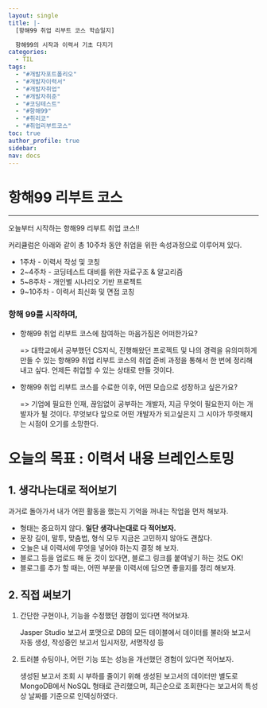 ```yaml
---
layout: single
title: |-
  [항해99 취업 리부트 코스 학습일지]

  항해99의 시작과 이력서 기초 다지기
categories:
  - TIL
tags:
  - "#개발자포트폴리오"
  - "#개발자이력서"
  - "#개발자취업"
  - "#개발자취준"
  - "#코딩테스트"
  - "#항해99"
  - "#취리코"
  - "#취업리부트코스"
toc: true
author_profile: true
sidebar: 
nav: docs
---
```



# 항해99 리부트 코스
---

오늘부터 시작하는 항해99 리부트 취업 코스!!

커리큘럼은 아래와 같이 총 10주차 동안 취업을 위한 속성과정으로 이루어져 있다.

- 1주차 - 이력서 작성 및 코칭
- 2~4주차 - 코딩테스트 대비를 위한 자료구조 & 알고리즘
- 5~8주차 - 개인별 시나리오 기반 프로젝트
- 9~10주차 - 이력서 최신화 및 면접 코칭



### 항해 99를 시작하며, 

- 항해99 취업 리부트 코스에 참여하는 마음가짐은 어떠한가요?
	
	=> 대학교에서 공부했던 CS지식, 진행해왔던 프로젝트 및 나의 경력을 유의미하게 만들 수 있는 항해99 취업 리부트 코스의  취업 준비 과정을 통해서 한 번에 정리해내고 싶다.
	언제든 취업할 수 있는 상태로 만들 것이다.

- 항해99 취업 리부트 코스를 수료한 이후, 어떤 모습으로 성장하고 싶은가요?

	=> 기업에 필요한 인재, 끊임없이 공부하는 개발자, 지금 무엇이 필요한지 아는 개발자가 될 것이다. 무엇보다 앞으로 어떤 개발자가 되고싶은지 그 시야가 뚜렷해지는 시점이 오기를 소망한다.




# 오늘의 목표 : 이력서 내용 브레인스토밍

## 1. 생각나는대로 적어보기

과거로 돌아가서 내가 어떤 활동을 했는지 기억을 꺼내는 작업을 먼저 해보자.

- 형태는 중요하지 않다. **일단 생각나는대로 다 적어보자.**
- 문장 길이, 말투, 맞춤법, 형식 모두 지금은 고민하지 않아도 괜찮다.
- 오늘은 내 이력서에 무엇을 넣어야 하는지 결정 해 보자.
- 블로그 등을 업로드 해 둔 것이 있다면, 블로그 링크를 붙여넣기 하는 것도 OK!
- 블로그를 추가 할 때는, 어떤 부분을 이력서에 담으면 좋을지를 정리 해보자.



## 2. 직접 써보기

1. 간단한 구현이나, 기능을 수정했던 경험이 있다면 적어보자.
	
	Jasper Studio 보고서 포맷으로 DB의 모든 테이블에서 데이터를 불러와 보고서 자동 생성, 작성중인 보고서 임시저장, 서명작성 등

3. 트러블 슈팅이나, 어떤 기능 또는 성능을 개선했던 경험이 있다면 적어보자.
	
	생성된 보고서 조회 시 부하를 줄이기 위해 생성된 보고서의 데이터만 별도로 MongoDB에서 NoSQL 형태로 관리했으며, 최근순으로 조회한다는 보고서의 특성상 날짜를 기준으로 인덱싱하였다.